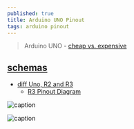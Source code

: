 ```yaml
---
published: true
title: Arduino UNO Pinout
tags: arduino pinout
---
```

> Arduino UNO -  [cheap vs. expensive](https://www.youtube.com/watch?v=7DXQgJO2F_g)

## [schemas](https://www.circuito.io/blog/arduino-uno-pinout/)

- [diff Uno, R2 and R3](https://startingelectronics.org/articles/arduino/uno-r3-r2-differences/)
	- [R3 Pinout Diagram](https://blog.arduino.cc/2012/05/29/handy-arduino-uno-r3-pinout-diagram/)

![caption](https://blog.arduino.cc/wp-content/uploads/2012/05/ArduinoUno_R3_Pinouts_600.png)

![caption](https://upload.wikimedia.org/wikipedia/commons/c/c9/Pinout_of_ARDUINO_Board_and_ATMega328PU.svg)
